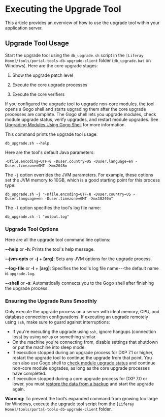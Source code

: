 # Executing the Upgrade Tool

This article provides an overview of how to use the upgrade tool within your application server.

## Upgrade Tool Usage

Start the upgrade tool using the `db_upgrade.sh` script in the `[Liferay Home]/tools/portal-tools-db-upgrade-client` folder (`db_upgrade.bat` on Windows). Here are the core upgrade stages:

1. Show the upgrade patch level

2. Execute the core upgrade processes

3. Execute the core verifiers

If you configured the upgrade tool to upgrade non-core modules, the tool opens a Gogo shell and starts upgrading them after the core upgrade processes are complete. The Gogo shell lets you upgrade modules, check module upgrade status, verify upgrades, and restart module upgrades. See [Upgrading Modules Using Gogo Shell](./08-upgrading-modules-using-gogo-shell.md) for more information.

This command prints the upgrade tool usage: 

    db_upgrade.sh --help
 
Here are the tool's default Java parameters:

    -Dfile.encoding=UTF-8 -Duser.country=US -Duser.language=en -Duser.timezone=GMT -Xmx2048m 

The `-j` option overrides the JVM parameters. For example, these options set the
JVM memory to 10GB, which is a good starting point for this process type:

    db_upgrade.sh -j "-Dfile.encoding=UTF-8 -Duser.country=US -Duser.language=en -Duser.timezone=GMT -Xmx10240m"

The `-l` option specifies the tool's log file name: 

    db_upgrade.sh -l "output.log"

### Upgrade Tool Options

Here are all the upgrade tool command line options:

**--help** or **-h**: Prints the tool's help message.

**--jvm-opts** or **-j** + **[arg]**: Sets any JVM options for the upgrade 
process.

**--log-file** or **-l** + **[arg]**: Specifies the tool's log file name---the 
default name is `upgrade.log`.

**--shell** or **-s**: Automatically connects you to the Gogo shell after
finishing the upgrade process.

### Ensuring the Upgrade Runs Smoothly

Only execute the upgrade process on a server with ideal memory, CPU, and database connection configurations. If executing an upgrade remotely using `ssh`, make sure to guard against interruptions: 
 
- If you're executing the upgrade using `ssh`, ignore hangups (connection loss) by using `nohup` or something similar. 
- On the machine you're connecting from, disable settings that shutdown or put the machine into sleep mode. 
- If execution stopped during an upgrade process for DXP 7.1 or higher, restart the upgrade tool to continue the upgrade from that point. You can also use Gogo shell to [check module upgrade status](./08-upgrading-modules-using-gogo-shell.md#checking-upgrade-status) and continue non-core module upgrades, as long as the core upgrade processes have completed.
- If execution stopped during a core upgrade process for DXP 7.0 or lower, you must [restore the data from a backup](/docs/7-2/deploy/-/knowledge_base/d/backing-up-a-liferay-installation) and start the upgrade again. 

**Warning:** To prevent the tool's expanded command from growing too large for Windows, execute the upgrade tool script from the `[Liferay Home]/tools/portal-tools-db-upgrade-client` folder.
